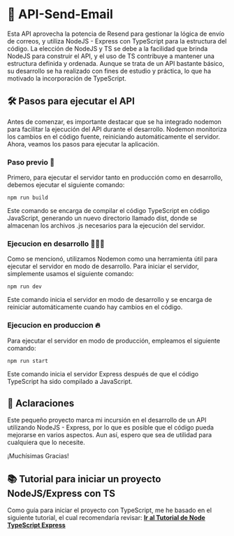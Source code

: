 # 🚀 API-Send-Email
Esta API aprovecha la potencia de Resend para gestionar la lógica de envío de correos, y utiliza NodeJS - Express con TypeScript para la estructura del código. La elección de NodeJS y TS se debe a la facilidad que brinda NodeJS para construir el API, y el uso de TS contribuye a mantener una estructura definida y ordenada. Aunque se trata de un API bastante básico, su desarrollo se ha realizado con fines de estudio y práctica, lo que ha motivado la incorporación de TypeScript.

## 🛠️ Pasos para ejecutar el API
Antes de comenzar, es importante destacar que se ha integrado nodemon para facilitar la ejecución del API durante el desarrollo. Nodemon monitoriza los cambios en el código fuente, reiniciando automáticamente el servidor. Ahora, veamos los pasos para ejecutar la aplicación.

### Paso previo 🧐
Primero, para ejecutar el servidor tanto en producción como en desarrollo, debemos ejecutar el siguiente comando:
```
npm run build

```
Este comando se encarga de compilar el código TypeScript en código JavaScript, generando un nuevo directorio llamado dist, donde se almacenan los archivos .js necesarios para la ejecución del servidor.

### Ejecucion en desarrollo 👨🏻‍💻
Como se mencionó, utilizamos Nodemon como una herramienta útil para ejecutar el servidor en modo de desarrollo. Para iniciar el servidor, simplemente usamos el siguiente comando:

```
npm run dev

```
Este comando inicia el servidor en modo de desarrollo y se encarga de reiniciar automáticamente cuando hay cambios en el código.

### Ejecucion en produccion 🔥
Para ejecutar el servidor en modo de producción, empleamos el siguiente comando:

```
npm run start

```
Este comando inicia el servidor Express después de que el código TypeScript ha sido compilado a JavaScript.

## 📝 Aclaraciones
Este pequeño proyecto marca mi incursión en el desarrollo de un API utilizando NodeJS - Express, por lo que es posible que el código pueda mejorarse en varios aspectos. Aun así, espero que sea de utilidad para cualquiera que lo necesite.

¡Muchísimas Gracias!

## 📚 Tutorial para iniciar un proyecto NodeJS/Express con TS
Como guía para iniciar el proyecto con TypeScript, me he basado en el siguiente tutorial, el cual recomendaría revisar: **[Ir al Tutorial de Node TypeScript Express](https://blog.logrocket.com/how-to-set-up-node-typescript-express/)**
